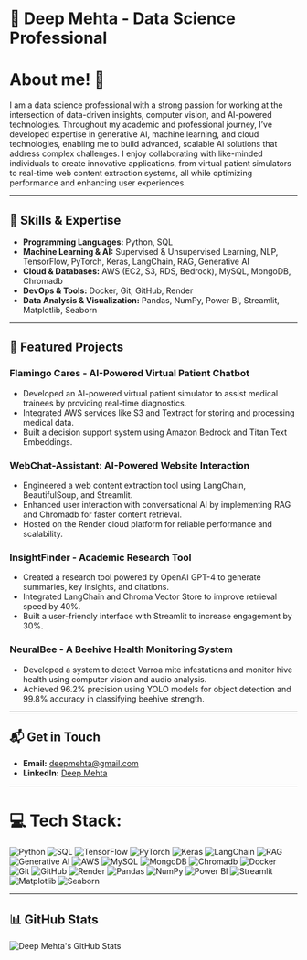 # 💫 Deep Mehta - Data Science Professional
# About me! 🚀
I am a data science professional with a strong passion for working at the intersection of data-driven insights, computer vision, and AI-powered technologies. Throughout my academic and professional journey, I’ve developed expertise in generative AI, machine learning, and cloud technologies, enabling me to build advanced, scalable AI solutions that address complex challenges. I enjoy collaborating with like-minded individuals to create innovative applications, from virtual patient simulators to real-time web content extraction systems, all while optimizing performance and enhancing user experiences.

---
## 🚀 Skills & Expertise
- **Programming Languages:** Python, SQL
- **Machine Learning & AI:** Supervised & Unsupervised Learning, NLP, TensorFlow, PyTorch, Keras, LangChain, RAG, Generative AI
- **Cloud & Databases:** AWS (EC2, S3, RDS, Bedrock), MySQL, MongoDB, Chromadb
- **DevOps & Tools:** Docker, Git, GitHub, Render
- **Data Analysis & Visualization:** Pandas, NumPy, Power BI, Streamlit, Matplotlib, Seaborn

---
## 📂 Featured Projects
### **Flamingo Cares - AI-Powered Virtual Patient Chatbot**
- Developed an AI-powered virtual patient simulator to assist medical trainees by providing real-time diagnostics.
- Integrated AWS services like S3 and Textract for storing and processing medical data.
- Built a decision support system using Amazon Bedrock and Titan Text Embeddings.

### **WebChat-Assistant: AI-Powered Website Interaction**
- Engineered a web content extraction tool using LangChain, BeautifulSoup, and Streamlit.
- Enhanced user interaction with conversational AI by implementing RAG and Chromadb for faster content retrieval.
- Hosted on the Render cloud platform for reliable performance and scalability.

### **InsightFinder - Academic Research Tool**
- Created a research tool powered by OpenAI GPT-4 to generate summaries, key insights, and citations.
- Integrated LangChain and Chroma Vector Store to improve retrieval speed by 40%.
- Built a user-friendly interface with Streamlit to increase engagement by 30%.

### **NeuralBee - A Beehive Health Monitoring System**
- Developed a system to detect Varroa mite infestations and monitor hive health using computer vision and audio analysis.
- Achieved 96.2% precision using YOLO models for object detection and 99.8% accuracy in classifying beehive strength.

---
## 📬 Get in Touch
- **Email:** [deepmehta@gmail.com](mailto:deepmehta827@gmail.com)
- **LinkedIn:** [Deep Mehta](https://www.linkedin.com/in/deepmehta27)

---
# 💻 Tech Stack:
![Python](https://img.shields.io/badge/Python-3776AB?style=for-the-badge&logo=python&logoColor=white) ![SQL](https://img.shields.io/badge/SQL-4479A1?style=for-the-badge&logo=sqlite&logoColor=white) ![TensorFlow](https://img.shields.io/badge/TensorFlow-FF6F00?style=for-the-badge&logo=tensorflow&logoColor=white) ![PyTorch](https://img.shields.io/badge/PyTorch-EE4C2C?style=for-the-badge&logo=pytorch&logoColor=white) ![Keras](https://img.shields.io/badge/Keras-D00000?style=for-the-badge&logo=keras&logoColor=white) ![LangChain](https://img.shields.io/badge/LangChain-000000?style=for-the-badge&logo=python&logoColor=white) ![RAG](https://img.shields.io/badge/RAG-000000?style=for-the-badge&logo=python&logoColor=white) ![Generative AI](https://img.shields.io/badge/Generative_AI-FF6F00?style=for-the-badge&logo=python&logoColor=white) ![AWS](https://img.shields.io/badge/AWS-232F3E?style=for-the-badge&logo=amazon-aws&logoColor=white) ![MySQL](https://img.shields.io/badge/MySQL-4479A1?style=for-the-badge&logo=mysql&logoColor=white) ![MongoDB](https://img.shields.io/badge/MongoDB-47A248?style=for-the-badge&logo=mongodb&logoColor=white) ![Chromadb](https://img.shields.io/badge/Chromadb-FFFFFF?style=for-the-badge&logo=python&logoColor=black) ![Docker](https://img.shields.io/badge/Docker-2496ED?style=for-the-badge&logo=docker&logoColor=white) ![Git](https://img.shields.io/badge/Git-F05032?style=for-the-badge&logo=git&logoColor=white) ![GitHub](https://img.shields.io/badge/GitHub-181717?style=for-the-badge&logo=github&logoColor=white) ![Render](https://img.shields.io/badge/Render-43B5E8?style=for-the-badge&logo=render&logoColor=white) ![Pandas](https://img.shields.io/badge/Pandas-150458?style=for-the-badge&logo=pandas&logoColor=white) ![NumPy](https://img.shields.io/badge/NumPy-013243?style=for-the-badge&logo=numpy&logoColor=white) ![Power BI](https://img.shields.io/badge/Power_BI-F2C811?style=for-the-badge&logo=powerbi&logoColor=black) ![Streamlit](https://img.shields.io/badge/Streamlit-FF4B4B?style=for-the-badge&logo=streamlit&logoColor=white) ![Matplotlib](https://img.shields.io/badge/Matplotlib-003B57?style=for-the-badge&logo=matplotlib&logoColor=white) ![Seaborn](https://img.shields.io/badge/Seaborn-FF6F00?style=for-the-badge&logo=python&logoColor=white)

---
## 📊 GitHub Stats
![Deep Mehta's GitHub Stats](https://github-readme-stats.vercel.app/api?username=deepmehta27&show_icons=true&hide_title=true&hide=prs&count_private=true&theme=dark)
